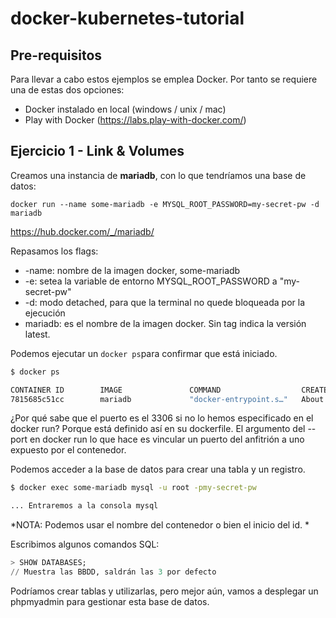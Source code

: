 # docker-kubernetes-tutorial

## Pre-requisitos

Para llevar a cabo estos ejemplos se emplea Docker. Por tanto se requiere una de estas dos opciones:

- Docker instalado en local (windows / unix / mac)
- Play with Docker (https://labs.play-with-docker.com/)

## Ejercicio 1 - Link & Volumes

Creamos una instancia de **mariadb**, con lo que tendríamos una base de datos:

```
docker run --name some-mariadb -e MYSQL_ROOT_PASSWORD=my-secret-pw -d mariadb
```
https://hub.docker.com/_/mariadb/

Repasamos los flags:

- -name: nombre de la imagen docker, some-mariadb
- -e: setea la variable de entorno MYSQL_ROOT_PASSWORD a "my-secret-pw"
- -d: modo detached, para que la terminal no quede bloqueada por la ejecución
- mariadb: es el nombre de la imagen docker. Sin tag indica la versión latest.

Podemos ejecutar un ```docker ps```para confirmar que está iniciado.

```sh
$ docker ps

CONTAINER ID        IMAGE               COMMAND                  CREATED              STATUS              PORTS               NAMES
7815685c51cc        mariadb             "docker-entrypoint.s…"   About a minute ago   UpAbout a minute   3306/tcp            some-mariadb
```

¿Por qué sabe que el puerto es el 3306 si no lo hemos especificado en el docker run? Porque está definido así en su dockerfile.
El argumento del --port en docker run lo que hace es vincular un puerto del anfitrión a uno expuesto por el contenedor.

Podemos acceder a la base de datos para crear una tabla y un registro.

```sh
$ docker exec some-mariadb mysql -u root -pmy-secret-pw

... Entraremos a la consola mysql
```

*NOTA: Podemos usar el nombre del contenedor o bien el inicio del id. *

Escribimos algunos comandos SQL:
```SQL
> SHOW DATABASES;
// Muestra las BBDD, saldrán las 3 por defecto
```

Podríamos crear tablas y utilizarlas, pero mejor aún, vamos a desplegar un phpmyadmin para gestionar esta base de datos.



